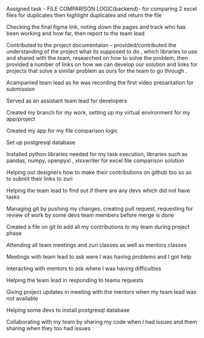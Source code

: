 Assigned task - FILE COMPARISON LOGIC(backend)- for comparing 2 excel files for duplicates then highlight duplicates and return the file


Checking the final figma link,  noting down the pages and track who has been working and how far, then report to the team lead  


Contributed to the project documentaion – provided/contributed the understanding of the project what its supposed to do , which libraries to use and shared with the team, researched on how to solve the problem, then provided a number of links on how we can develop our solution and links for projects that solve a similar problem as ours for the team to go through .


Acampanied  team lead as he was recording the first video presantation for submission

Served as an  assistant team lead for developers

Created my branch for my work, setting up my virtual environment for my app/project

Created my app for my file comparison logic

Set up postgresql database

Installed python libraries needed for my task execution, libraries such as pandas, numpy, openpyxl , xlsxwriter for excel file comparison solution

Helping out designers how to make their contributions on github too so as to submit their links to zuri

Helping the team lead to find out if there are any devs which did not have tasks

Managing git by pushing my changes, creating pull request, requesting for  review of work by some devs team members before merge is done

Created a file on git to add all my contributions to my team during project phase

Attending all team meetings and zuri classes as well as mentors classes

Meetings with team lead to ask were l was having problems and l got help

Interacting with mentors to ask where l was having difficulties

Helping the team lead in responding to teams requests

Giving project updates in meeting with the mentors when my team lead was not available

Helping some devs to install postgresql database

Collaborating  with my team by sharing my code when l had issues and them sharing when they too had issues
